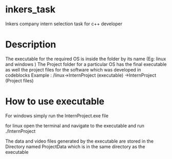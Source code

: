 # inkers_task
Inkers company intern selection task for c++ developer

# Description 
The executable for the required OS is inside the folder by its name (Eg: linux and windows ) 
The Project folder for a particular OS has the final executable as well the project files for the software which was developed in codeblocks
Example :
/linux->InternProject (executable)
      ->InternProject (Project files)
      
# How to use executable 
For windows simply run the InternProject.exe file 

for linux open the terminal and navigate to the executable and run ./InternProject

The data and video files generated by the executable are stored in the Directory named ProjectData which is in the same directory as the executable
